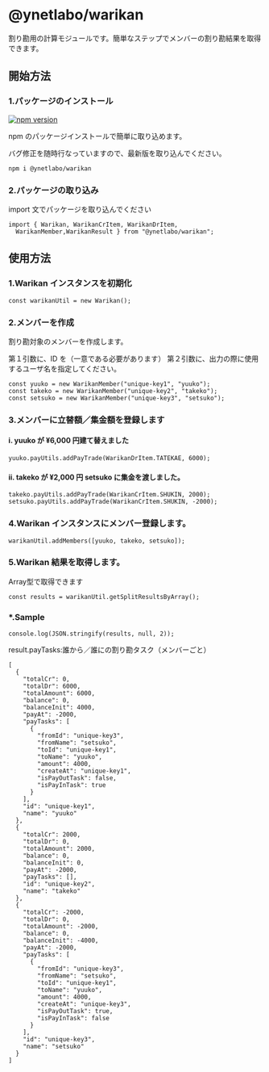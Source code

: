# @ynetlabo/warikan

割り勘用の計算モジュールです。簡単なステップでメンバーの割り勘結果を取得できます。

## 開始方法

### 1.パッケージのインストール

[![npm version](https://badge.fury.io/js/@ynetlabo%2Fwarikan.svg)](https://badge.fury.io/js/@ynetlabo%2Fwarikan)

npm のパッケージインストールで簡単に取り込めます。

バグ修正を随時行なっていますので、最新版を取り込んでください。

```
npm i @ynetlabo/warikan
```

### 2.パッケージの取り込み

import 文でパッケージを取り込んでください

```:typescript
import { Warikan, WarikanCrItem, WarikanDrItem,
  WarikanMember,WarikanResult } from "@ynetlabo/warikan";
```

## 使用方法

### 1.Warikan インスタンスを初期化

```
const warikanUtil = new Warikan();
```

### 2.メンバーを作成

割り勘対象のメンバーを作成します。

第１引数に、ID を（一意である必要があります）
第２引数に、出力の際に使用するユーザ名を指定してください。

```
const yuuko = new WarikanMember("unique-key1", "yuuko");
const takeko = new WarikanMember("unique-key2", "takeko");
const setsuko = new WarikanMember("unique-key3", "setsuko");
```

### 3.メンバーに立替額／集金額を登録します

#### ⅰ. yuuko が ¥6,000 円建て替えました

```
yuuko.payUtils.addPayTrade(WarikanDrItem.TATEKAE, 6000);
```

#### ⅱ. takeko が ¥2,000 円 setsuko に集金を渡しました。

```
takeko.payUtils.addPayTrade(WarikanCrItem.SHUKIN, 2000);
setsuko.payUtils.addPayTrade(WarikanCrItem.SHUKIN, -2000);
```

### 4.Warikan インスタンスにメンバー登録します。

```
warikanUtil.addMembers([yuuko, takeko, setsuko]);
```

### 5.Warikan 結果を取得します。

Array<MemberSplitResult>型で取得できます

```
const results = warikanUtil.getSplitResultsByArray();
```

### *.Sample
```
console.log(JSON.stringify(results, null, 2));
```
result.payTasks:誰から／誰にの割り勘タスク（メンバーごと）
```
[
  {
    "totalCr": 0,
    "totalDr": 6000,
    "totalAmount": 6000,
    "balance": 0,
    "balanceInit": 4000,
    "payAt": -2000,
    "payTasks": [
      {
        "fromId": "unique-key3",
        "fromName": "setsuko",
        "toId": "unique-key1",
        "toName": "yuuko",
        "amount": 4000,
        "createAt": "unique-key1",
        "isPayOutTask": false,
        "isPayInTask": true
      }
    ],
    "id": "unique-key1",
    "name": "yuuko"
  },
  {
    "totalCr": 2000,
    "totalDr": 0,
    "totalAmount": 2000,
    "balance": 0,
    "balanceInit": 0,
    "payAt": -2000,
    "payTasks": [],
    "id": "unique-key2",
    "name": "takeko"
  },
  {
    "totalCr": -2000,
    "totalDr": 0,
    "totalAmount": -2000,
    "balance": 0,
    "balanceInit": -4000,
    "payAt": -2000,
    "payTasks": [
      {
        "fromId": "unique-key3",
        "fromName": "setsuko",
        "toId": "unique-key1",
        "toName": "yuuko",
        "amount": 4000,
        "createAt": "unique-key3",
        "isPayOutTask": true,
        "isPayInTask": false
      }
    ],
    "id": "unique-key3",
    "name": "setsuko"
  }
]
```
